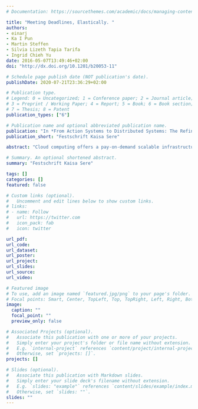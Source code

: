 ```yaml
---
# Documentation: https://sourcethemes.com/academic/docs/managing-content/

title: "Meeting Deadlines, Elastically. "
authors: 
- einarj 
- Ka I Pun
- Martin Steffen
- Silvia Lizeth Tapia Tarifa
- Ingrid Chieh Yu
date: 2016-05-07T13:49:46+02:00 
doi: "http://dx.doi.org/10.1201/b20053-11"

# Schedule page publish date (NOT publication's date).
publishDate: 2020-07-21T23:36:29+02:00

# Publication type.
# Legend: 0 = Uncategorized; 1 = Conference paper; 2 = Journal article;
# 3 = Preprint / Working Paper; 4 = Report; 5 = Book; 6 = Book section;
# 7 = Thesis; 8 = Patent
publication_types: ["6"]

# Publication name and optional abbreviated publication name.
publication: "In *From Action Systems to Distributed Systems: The Refinement Approach*.  Chapman and Hall/CRC 2016"
publication_short: "Festschrift Kaisa Sere"

abstract: "Cloud computing offers a pay-on-demand scalable infrastructure for data processing. Resurce-aware services can exploit this infrastructure to elastically adapt to client traffic according to internal resource policies which balance provided QoS with the accrued costs of deployment. This paper presents initial work on worst-case response time analysis for services which distribute tasks to virtual machine instances with different processing speed.  We extend JML-like interfaces with response time annotations and develop a Hoare-style proof system to reason about response time guarantees for services expressed in a simple object-oriented language in which dynamically created objects differ in processing capacity. The simplified setting considered in this paper does not consider loops, concurrency, or reflection; we briefly discuss how these restrictions could be lifted."

# Summary. An optional shortened abstract.
summary: "Festschrift Kaisa Sere"

tags: []
categories: []
featured: false

# Custom links (optional).
#   Uncomment and edit lines below to show custom links.
# links:
# - name: Follow
#   url: https://twitter.com
#   icon_pack: fab
#   icon: twitter

url_pdf:
url_code:
url_dataset:
url_poster:
url_project:
url_slides:
url_source:
url_video:

# Featured image
# To use, add an image named `featured.jpg/png` to your page's folder. 
# Focal points: Smart, Center, TopLeft, Top, TopRight, Left, Right, BottomLeft, Bottom, BottomRight.
image:
  caption: ""
  focal_point: ""
  preview_only: false

# Associated Projects (optional).
#   Associate this publication with one or more of your projects.
#   Simply enter your project's folder or file name without extension.
#   E.g. `internal-project` references `content/project/internal-project/index.md`.
#   Otherwise, set `projects: []`.
projects: []

# Slides (optional).
#   Associate this publication with Markdown slides.
#   Simply enter your slide deck's filename without extension.
#   E.g. `slides: "example"` references `content/slides/example/index.md`.
#   Otherwise, set `slides: ""`.
slides: ""
---
```

